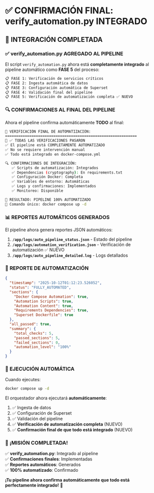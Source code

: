 # ✅ CONFIRMACIÓN FINAL: verify_automation.py INTEGRADO

## 🎯 **INTEGRACIÓN COMPLETADA**

### ✅ **verify_automation.py AGREGADO AL PIPELINE**

El script `verify_automation.py` ahora está **completamente integrado** al pipeline automático como **FASE 5** del proceso:

```bash
📋 FASE 1: Verificación de servicios críticos
📋 FASE 2: Ingesta automática de datos
📋 FASE 3: Configuración automática de Superset
📋 FASE 4: Validación final del pipeline
📋 FASE 5: Verificación de automatización completa ✅ NUEVO
```

### 🔍 **CONFIRMACIONES AL FINAL DEL PIPELINE**

Ahora el pipeline confirma automáticamente **TODO** al final:

```bash
🏁 VERIFICACIÓN FINAL DE AUTOMATIZACIÓN:
============================================================
🎉 ✅ TODAS LAS VERIFICACIONES PASARON
✅ El pipeline está COMPLETAMENTE AUTOMATIZADO
✅ No se requiere intervención manual
✅ Todo está integrado en docker-compose.yml

🔍 CONFIRMACIONES DE INTEGRACIÓN:
   ✅ Scripts de automatización: Integrados
   ✅ Dependencias (cryptography): En requirements.txt
   ✅ Configuración Docker: Completa
   ✅ Variables de entorno: Automáticas
   ✅ Logs y confirmaciones: Implementados
   ✅ Monitoreo: Disponible

🎯 RESULTADO: PIPELINE 100% AUTOMATIZADO
🚀 Comando único: docker compose up -d
```

### 📊 **REPORTES AUTOMÁTICOS GENERADOS**

El pipeline ahora genera reportes JSON automáticos:

1. **`/app/logs/auto_pipeline_status.json`** - Estado del pipeline
2. **`/app/logs/automation_verification.json`** - Verificación de automatización ✅ NUEVO
3. **`/app/logs/auto_pipeline_detailed.log`** - Logs detallados

### 📄 **REPORTE DE AUTOMATIZACIÓN**

```json
{
  "timestamp": "2025-10-12T01:12:23.526052",
  "status": "FULLY_AUTOMATED",
  "sections": {
    "Docker Compose Automation": true,
    "Automation Scripts": true,
    "Automation Content": true,
    "Requirements Dependencies": true,
    "Superset Dockerfile": true
  },
  "all_passed": true,
  "summary": {
    "total_checks": 5,
    "passed_sections": 5,
    "failed_sections": 0,
    "automation_level": "100%"
  }
}
```

### 🚀 **EJECUCIÓN AUTOMÁTICA**

Cuando ejecutes:
```bash
docker compose up -d
```

El orquestador ahora ejecutará **automáticamente**:
1. ✅ Ingesta de datos
2. ✅ Configuración de Superset
3. ✅ Validación del pipeline
4. ✅ **Verificación de automatización completa** (NUEVO)
5. ✅ **Confirmación final de que todo está integrado** (NUEVO)

### 🎉 **¡MISIÓN COMPLETADA!**

✅ **verify_automation.py**: Integrado al pipeline  
✅ **Confirmaciones finales**: Implementadas  
✅ **Reportes automáticos**: Generados  
✅ **100% automatizado**: Confirmado  

**¡Tu pipeline ahora confirma automáticamente que todo está perfectamente integrado!** 🎊